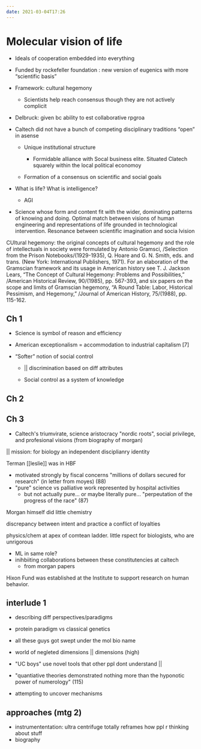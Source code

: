 ```yaml
---
date: 2021-03-04T17:26
---
```

# Molecular vision of life

* Ideals of cooperation embedded into everything

* Funded by rockefeller foundation : new version of eugenics with more “scientific basis”

* Framework: cultural hegemony

	* Scientists help reach consensus though they are not actively complicit

* Delbruck: given bc ability to est collaborative rpgroa

* Caltech did not have a bunch of competing disciplinary traditions “open” in  asense

	* Unique institutional structure

		* Formidable alliance with Socal business elite. Situated Clatech squarely within the local political economoy

	* Formation of a consensus on scientific and social goals

* What is life? What is intelligence?

	* AGI

* Science whose form and content fit with the wider, dominating patterns of knowing and doing. Optimal match between visions of human engineering and representations of life grounded in technological intervention. Resonance between scientific imagination and socia lvision

CUltural hegemony: the original concepts of cultural hegemony and the role of intellectuals in society were formulated by Antonio Gramsci, /Selection from the Prison Notebooks/(1929-1935), Q. Hoare and G. N. Smith, eds. and trans. (New York: International Publishers, 1971). For an elaboration of the Gramscian framework and its usage in American history see T. J. Jackson Lears, “The Concept of Cultural Hegemony: Problems and Possibilities,” /American Historical Review, 90/(1985), pp. 567-393, and six papers on the scope and limits of Gramscian hegemony, “A Round Table: Labor, Historical Pessimism, and Hegemony,” /Journal of American History, 75/(1988), pp. 115-162. 
				
			
## Ch 1

* Science is symbol of reason and efficiency

* American exceptionalism = accommodation to industrial capitalism [7]

* “Softer” notion of social control

	* || discrimination based on diff attributes

	* Social control as a system of knowledge

## Ch 2 

## Ch 3
- Caltech's triumvirate, science aristocracy "nordic roots", social privilege, and profesional visions (from biography of morgan)

|| mission: for biology an independent disciplianry identity

Terman [[leslie]] was in HBF

- motivated strongly by fiscal concerns
"millions of dollars secured for research" (in letter from moyes) (88)
- "pure" science vs palliative work represented by hospital activities
	- but not actually pure... or maybe literally pure... "perpeutation of the progress of the race" (87)

Morgan himself did little chemistry

discrepancy between intent and practice a conflict of loyalties

physics/chem at apex of comtean ladder. little rspect for biologists, who are unrigorous
- ML in same role?
- inihbiiting collaborations between these constitutencies at caltech
	- from morgan papers

Hixon Fund was established at the Institute to support research on human behavior.


## interlude 1

- describing diff perspectives/paradigms
- protein paradigm vs classical genetics
- all these guys got swept under the mol bio name

- world of negleted dimensions || dimensions (high)

- "UC boys" use novel tools that other ppl dont understand ||
- "quantiative theories demonstrated nothing more than the hyponotic power of numerology" (115)
- attempting to uncover mechanisms


## approaches (mtg 2)
- instrumententation: ultra centrifuge totally reframes how ppl r thinking about stuff 
- biography